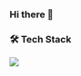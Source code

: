 ### Hi there 👋

### 🛠️ Tech Stack
<img src="https://img.shields.io/badge/C++-00599C?style=for-the-badge&logo=C++&logoColor=white">

<!--
**limsub/limsub** is a ✨ _special_ ✨ repository because its `README.md` (this file) appears on your GitHub profile.

Here are some ideas to get you started:

- 🔭 I’m currently working on ...
- 🌱 I’m currently learning ...
- 👯 I’m looking to collaborate on ...
- 🤔 I’m looking for help with ...
- 💬 Ask me about ...
- 📫 How to reach me: ...
- 😄 Pronouns: ...
- ⚡ Fun fact: ...
-->
